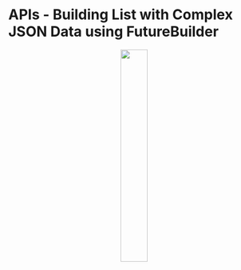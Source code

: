 # APIs - Building List with Complex JSON Data using FutureBuilder

<p align="center" width="100%">
    <img width="33%" src="https://user-images.githubusercontent.com/59369881/200281029-e388c647-f63a-45fe-a31c-55a4075e5710.png">
</p>
